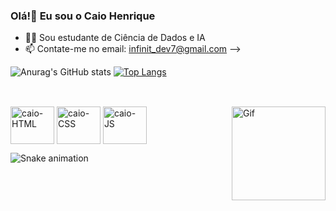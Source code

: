 ### Olá!👋 Eu sou o Caio Henrique

- 👨‍💻 Sou estudante de Ciência de Dados e IA
- 📫 Contate-me no email: infinit_dev7@gmail.com 
-->

![Anurag's GitHub stats](https://github-readme-stats.vercel.app/api?username=caiohenri99&show_icons=true&theme=dark)
[![Top Langs](https://github-readme-stats.vercel.app/api/top-langs/?username=caiohenri99&layout=compact&theme=dark)](https://github.com/caiohenri99/github-readme-stats)

##

<div style="display: inline_block"><br>
  <img align="center" alt="caio-HTML" height="60" width="70" src="https://cdn.jsdelivr.net/gh/devicons/devicon/icons/html5/html5-original.svg" />
  <img align="center" alt="caio-CSS" height="60" width="70" src="https://cdn.jsdelivr.net/gh/devicons/devicon/icons/css3/css3-original.svg" />
  <img align="center" alt="caio-JS" height="60" width="70" src="https://cdn.jsdelivr.net/gh/devicons/devicon/icons/javascript/javascript-original.svg" />
  <img align="right" alt="Gif" height="150" width="150" src="https://aniyuki.com/wp-content/uploads/2022/03/aniyuki-jujutsu-kaisen-52.gif)" />
  
  ![Snake animation](https://github.com/caiohenri99/snk/raw/output/github-contribution-grid-snake.svg)

  
<div/>
  
  
  

          
          
          
          
          
